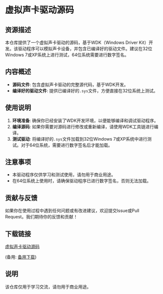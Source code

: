 # 虚拟声卡驱动源码

## 资源描述

本仓库提供了一个虚拟声卡驱动的源码，基于WDK（Windows Driver Kit）开发。该驱动程序可以模拟声卡设备，并包含已编译好的驱动文件。建议在32位Windows 7或XP系统上进行测试，64位系统需要进行数字签名。

## 内容概述

- **源码文件**: 包含虚拟声卡驱动的完整源代码，基于WDK开发。
- **编译好的驱动文件**: 提供已编译好的`.sys`文件，方便直接在32位系统上测试。

## 使用说明

1. **环境准备**: 确保你已经安装了WDK开发环境，以便能够编译和调试驱动程序。
2. **编译源码**: 如果你需要对源码进行修改或重新编译，请使用WDK工具链进行编译。
3. **测试驱动**: 将编译好的`.sys`文件加载到32位Windows 7或XP系统中进行测试。对于64位系统，需要进行数字签名后才能加载。

## 注意事项

- 本驱动程序仅供学习和测试使用，请勿用于商业用途。
- 在64位系统上使用时，请确保驱动程序已进行数字签名，否则无法加载。

## 贡献与反馈

如果你在使用过程中遇到任何问题或有改进建议，欢迎提交Issue或Pull Request。我们期待你的反馈和贡献！

## 下载链接
[虚拟声卡驱动源码](https://pan.quark.cn/s/d43e5bc60c0c) 

(备用: [备用下载](https://pan.baidu.com/s/1oXaxGRBCLqsg3GF5SBkLPA?pwd=1234))

## 说明

该仓库仅用于学习交流，请勿用于商业用途。
